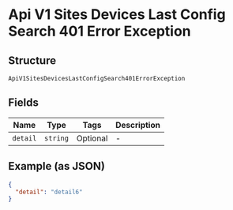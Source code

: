 
# Api V1 Sites Devices Last Config Search 401 Error Exception

## Structure

`ApiV1SitesDevicesLastConfigSearch401ErrorException`

## Fields

| Name | Type | Tags | Description |
|  --- | --- | --- | --- |
| `detail` | `string` | Optional | - |

## Example (as JSON)

```json
{
  "detail": "detail6"
}
```


